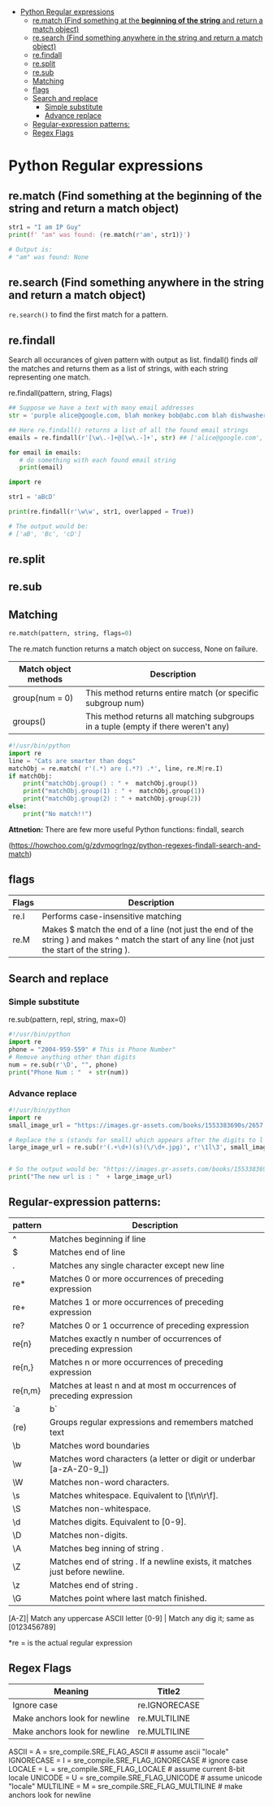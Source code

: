 <!--ts-->
* [Python Regular expressions](#python-regular-expressions)
   * [re.match (Find something at the <strong>beginning of the string</strong> and return a match object)](#rematch-find-something-at-the-beginning-of-the-string-and-return-a-match-object)
   * [re.search (Find something anywhere in the string and return a match object)](#research-find-something-anywhere-in-the-string-and-return-a-match-object)
   * [re.findall](#refindall)
   * [re.split](#resplit)
   * [re.sub](#resub)
   * [Matching](#matching)
   * [flags](#flags)
   * [Search and replace](#search-and-replace)
      * [Simple substitute](#simple-substitute)
      * [Advance replace](#advance-replace)
   * [Regular-expression patterns:](#regular-expression-patterns)
   * [Regex Flags](#regex-flags)

<!-- Created by https://github.com/ekalinin/github-markdown-toc -->
<!-- Added by: gil_diy, at: Mon 06 Mar 2023 10:50:58 AM IST -->

<!--te-->

# Python Regular expressions

##  re.match (Find something at the **beginning of the string** and return a match object)

```python
str1 = "I am IP Guy"
print(f' "am" was found: {re.match(r'am', str1)}') 

# Output is: 
# "am" was found: None

```


## re.search (Find something anywhere in the string and return a match object)

`re.search()` to find the first match for a pattern.



## re.findall

Search all occurances of given pattern with output as list.
findall() finds *all* the matches and returns them as a list of strings, with each string representing one match. 

re.findall(pattern, string, Flags)

```python
## Suppose we have a text with many email addresses
str = 'purple alice@google.com, blah monkey bob@abc.com blah dishwasher'

## Here re.findall() returns a list of all the found email strings
emails = re.findall(r'[\w\.-]+@[\w\.-]+', str) ## ['alice@google.com', 'bob@abc.com']

for email in emails:
   # do something with each found email string
   print(email)
```

```python
import re

str1 = 'aBcD'

print(re.findall(r'\w\w', str1, overlapped = True))

# The output would be:
# ['aB', 'Bc', 'cD']

```
## re.split

## re.sub




## Matching
```python
re.match(pattern, string, flags=0)
```

The re.match function returns a match object on success, None on failure.

Match object methods | Description
------|---------------------------
group(num = 0) |  This method returns entire match (or specific subgroup num)
groups() | This method returns all matching subgroups in a tuple (empty if there weren't any)


```python
#!/usr/bin/python
import re
line = "Cats are smarter than dogs"
matchObj = re.match( r'(.*) are (.*?) .*', line, re.M|re.I)
if matchObj:
	print("matchObj.group() : " +  matchObj.group())
	print("matchObj.group(1) : " +  matchObj.group(1))
	print("matchObj.group(2) : " + matchObj.group(2))
else:
	print("No match!!")
```

**Attnetion:** There are few more useful Python functions: findall, search

(https://howchoo.com/g/zdvmogrlngz/python-regexes-findall-search-and-match)


## flags

Flags | Description
------|---------------------------
re.I |  Performs case-insensitive matching
re.M | Makes $ match the end of a line (not just the end of the string ) and makes ^ match the start of any line (not just the start of the string ).


## Search and replace

### Simple substitute
re.sub(pattern, repl, string, max=0)

```python
#!/usr/bin/python
import re
phone = "2004-959-559" # This is Phone Number"
# Remove anything other than digits
num = re.sub(r'\D', "", phone)
print("Phone Num : "  + str(num))
```

### Advance replace
```python
#!/usr/bin/python
import re
small_image_url = "https://images.gr-assets.com/books/1553383690s/2657.jpg"

# Replace the s (stands for small) which appears after the digits to l (stands for Large)
large_image_url = re.sub(r'(.+\d+)(s)(\/\d+.jpg)', r'\1l\3', small_image_url)


# So the output would be: "https://images.gr-assets.com/books/1553383690l/2657.jpg"
print("The new url is : "  + large_image_url)
```

## Regular-expression patterns:

pattern | Description
------|---------------------------
^ | Matches beginning if line
$ | Matches end of line
. | Matches any single character except new line
re* | Matches 0 or more occurrences of preceding expression
re+ | Matches 1 or more occurrences of preceding expression
re? | Matches 0 or 1 occurrence of preceding expression
re{n} | Matches exactly n number of occurrences of preceding expression
re{n,} | Matches n or more occurrences of preceding expression
re{n,m} | Matches at least n and at most m occurrences of preceding expression
`a|b` | Matches either a or b
(re) | Groups regular expressions and remembers matched text
\b | Matches word boundaries
\w  | Matches word characters (a letter or digit or underbar [a-zA-Z0-9_])
\W | Matches non-word characters.
\s | Matches whitespace. Equivalent to [\t\n\r\f].
\S | Matches non-whitespace.
\d | Matches digits. Equivalent to [0-9].
\D | Matches non-digits.
\A |Matches beg inning of string .
\Z | Matches end of string . If a newline exists, it matches just before newline.
\z | Matches end of string .
\G | Matches point where last match finished.

[A-Z]| Match any uppercase ASCII letter
[0-9] | Match any dig it; same as [0123456789]


*re = is the actual regular expression


## Regex Flags


 Meaning | Title2
------------|-----
Ignore case | re.IGNORECASE | re.I
Make anchors look for newline | re.MULTILINE | re.M
Make anchors look for newline | re.MULTILINE | re.M


ASCII = A = sre_compile.SRE_FLAG_ASCII # assume ascii "locale"
IGNORECASE = I = sre_compile.SRE_FLAG_IGNORECASE # ignore case
LOCALE = L = sre_compile.SRE_FLAG_LOCALE # assume current 8-bit locale
UNICODE = U = sre_compile.SRE_FLAG_UNICODE # assume unicode "locale"
MULTILINE = M = sre_compile.SRE_FLAG_MULTILINE # make anchors look for newline

